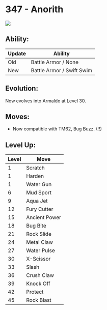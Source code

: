 # 347 - Anorith
![][347]

## Ability:

Update | Ability
---    | ---
Old    | Battle Armor / None
New    | Battle Armor / Swift Swim

## Evolution:
Now evolves into Armaldo at Level 30.

## Moves:

 - Now compatible with TM62, Bug Buzz. (!!)

## Level Up:

Level | Move
---   | ---
  1   | Scratch
  1   | Harden
  1   | Water Gun
  6   | Mud Sport
  9   | Aqua Jet
 12   | Fury Cutter
 15   | Ancient Power
 18   | Bug Bite
 21   | Rock Slide
 24   | Metal Claw
 27   | Water Pulse
 30   | X-Scissor
 33   | Slash
 36   | Crush Claw
 39   | Knock Off
 42   | Protect
 45   | Rock Blast



[347]: /img/pokemon/347.png
